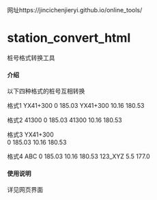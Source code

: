 网址https://jincichenjieryi.github.io/online_tools/

# station_convert_html
桩号格式转换工具

#### 介绍
以下四种格式的桩号互相转换

格式1
YX41+300	0	185.03
YX41+300	10.16	180.53

格式2
41300	0	185.03
41300	10.16	180.53

格式3
YX41+300	
0	185.03
10.16	180.53

格式4
ABC	
0	185.03
10.16	180.53
123_XYZ
5.5	177.0


#### 使用说明
详见网页界面
